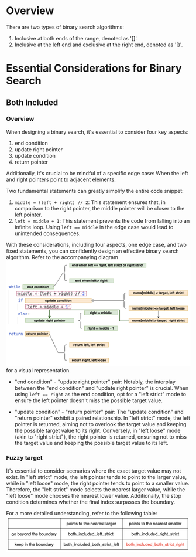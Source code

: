 # Overview
There are two types of binary search algorithms:

1. Inclusive at both ends of the range, denoted as '[]'.
2. Inclusive at the left end and exclusive at the right end, denoted as '[)'.

# Essential Considerations for Binary Search
## Both Included
### Overview
When designing a binary search, it's essential to consider four key aspects:

1. end condition
2. update right pointer
3. update condition
4. return pointer

Additionally, it's crucial to be mindful of a specific edge case: When the left and right pointers point to adjacent elements.

Two fundamental statements can greatly simplify the entire code snippet:
1. `middle = (left + right) // 2`: This statement ensures that, in comparison to the right pointer, the middle pointer will be closer to the left pointer.
2. `left = middle + 1`: This statement prevents the code from falling into an infinite loop. Using `left == middle` in the edge case would lead to unintended consequences.

With these considerations, including four aspects, one edge case, and two fixed statements, you can confidently design an effective binary search algorithm. Refer to the accompanying diagram
![both_included_pattern](both_included_pattern.png)
for a visual representation.

- "end condition" - "update right pointer" pair:
Notably, the interplay between the "end condition" and "update right pointer" is crucial. When using `left == right` as the end condition, opt for a "left strict" mode to ensure the left pointer doesn't miss the possible target value.

- "update condition" - "return pointer" pair:
The "update condition" and "return pointer" exhibit a paired relationship. In "left strict" mode, the left pointer is returned, aiming not to overlook the target value and keeping the possible target value to its right. Conversely, in "left loose" mode (akin to "right strict"), the right pointer is returned, ensuring not to miss the target value and keeping the possible target value to its left.

### Fuzzy target
It's essential to consider scenarios where the exact target value may not exist. In "left strict" mode, the left pointer tends to point to the larger value, while in "left loose" mode, the right pointer tends to point to a smaller value. Therefore, the "left strict" mode selects the nearest larger value, while the "left loose" mode chooses the nearest lower value. Additionally, the stop condition determines whether the final index surpasses the boundary.

For a more detailed understanding, refer to the following table:
![final index of both included when exact ](both_included_final_index.png)


  
